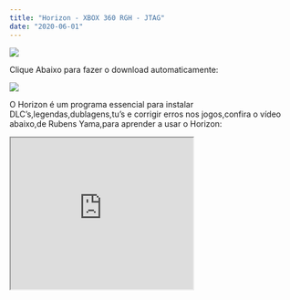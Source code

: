 ```yaml
---
title: "Horizon - XBOX 360 RGH - JTAG"
date: "2020-06-01"
---
```


[![](https://1.bp.blogspot.com/-1fGIx1SpZHY/XtSNUO27KgI/AAAAAAAAIls/OqFaBHSc8-YnG_gwwbR6rIEB_o8vLL7bgCK4BGAsYHg/w400-h225/maxresdefault{df0b4067d4cf89da3ca8e6c7a68e90e99b01985f87ec33497998002e9f13b411}2B{df0b4067d4cf89da3ca8e6c7a68e90e99b01985f87ec33497998002e9f13b411}25281{df0b4067d4cf89da3ca8e6c7a68e90e99b01985f87ec33497998002e9f13b411}2529.jpg)](https://1.bp.blogspot.com/-1fGIx1SpZHY/XtSNUO27KgI/AAAAAAAAIls/OqFaBHSc8-YnG_gwwbR6rIEB_o8vLL7bgCK4BGAsYHg/maxresdefault{df0b4067d4cf89da3ca8e6c7a68e90e99b01985f87ec33497998002e9f13b411}2B{df0b4067d4cf89da3ca8e6c7a68e90e99b01985f87ec33497998002e9f13b411}25281{df0b4067d4cf89da3ca8e6c7a68e90e99b01985f87ec33497998002e9f13b411}2529.jpg)

Clique Abaixo para fazer o download automaticamente:

[![](https://1.bp.blogspot.com/-sIAaWloo3hA/XtR7uh6e-NI/AAAAAAAAIg0/ZPMUY7kPEGwrTRavzjNOvb18c1qNhEvSQCK4BGAsYHg/MEGA.png)](https://zee.gl/2BtLUZP)

O Horizon é um programa essencial para instalar DLC’s,legendas,dublagens,tu’s e corrigir erros nos jogos,confira o vídeo abaixo,de Rubens Yama,para aprender a usar o Horizon:

<iframe allowfullscreen class="BLOG_video_class" height="266" src="https://www.youtube.com/embed/gQ14p60enYY" width="320" youtube-src-id="gQ14p60enYY"></iframe>
